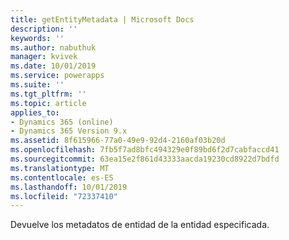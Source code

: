 ```yaml
---
title: getEntityMetadata | Microsoft Docs
description: ''
keywords: ''
ms.author: nabuthuk
manager: kvivek
ms.date: 10/01/2019
ms.service: powerapps
ms.suite: ''
ms.tgt_pltfrm: ''
ms.topic: article
applies_to:
- Dynamics 365 (online)
- Dynamics 365 Version 9.x
ms.assetid: 8f615966-77a0-49e9-92d4-2160af03b20d
ms.openlocfilehash: 7fb5f7ad8bfc494329e0f89bd6f2d7cabfaccd41
ms.sourcegitcommit: 63ea15e2f861d43333aacda19230cd8922d7bdfd
ms.translationtype: MT
ms.contentlocale: es-ES
ms.lasthandoff: 10/01/2019
ms.locfileid: "72337410"
---
```

Devuelve los metadatos de entidad de la entidad especificada.
